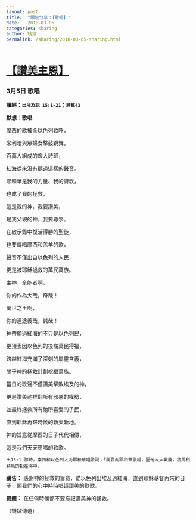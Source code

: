 ```yaml
---
layout: post
title:  "讀經分享：【歌唱】"
date:   2018-03-05
categories: sharing
author: 钱斌
permalink: /sharing/2018-03-05-sharing.html
---
```


[【讚美主恩】](/daily/wk7-day1-daily.html)
===========

### 3月5日 歌唱

**讀經：`出埃及記 15:1-21`；`詩篇43`**

**默想：歌唱**

摩西的歌被全以色列歡呼，

米利暗與眾婦女擊鼓跳舞，

百萬人組成的宏大詩班，

紅海從來沒有聽過這樣的聲音。

耶和華是我的力量、我的詩歌，

也成了我的拯救，

這是我的神，我要讚美，

是我父親的神，我要尊崇。

在啟示錄中復活得勝的聖徒，

也要傳唱摩西和羔羊的歌，

聲音不僅出自以色列的人民，

更是被耶穌拯救的萬民萬族。

主神，全能者啊，

你的作為大哉，奇哉！

萬世之王啊，

你的道途義哉，誠哉！

神帶領過紅海的不只是以色列民，

更預表因以色列的後裔萬民得福，

跨越紅海充滿了深刻的屬靈含義，

關乎神的拯救計劃祝福萬族。

當日的歌聲不僅讚美擊敗埃及的神，

更是讚美祂推翻所有邪惡的權勢，

並最終拯救所有祂所喜愛的子民，

直到耶穌再來時候的新天新地。

神的旨意從摩西的日子代代相傳，

這是我們天天應唱的歡歌。

`出15:1 那時，摩西和以色列人向耶和華唱歌說：「我要向耶和華歌唱，因他大大戰勝，將馬和騎馬的投在海中。`

**禱告：** 
感謝神的拯救的旨意，從以色列出埃及過紅海，直到耶穌基督再來的日子，願我們的心中時時唱這讚美的歡歌。

**提醒：** 
在任何時候都不要忘記讚美神的拯救。

（錢斌傳道）
